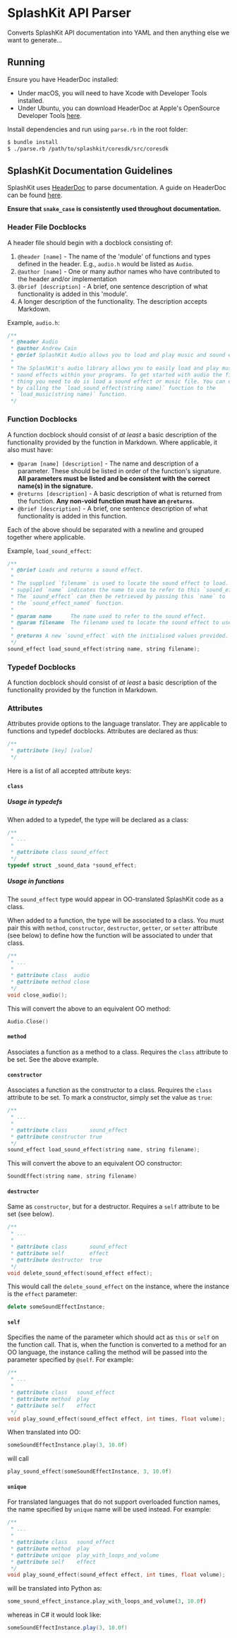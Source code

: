 # SplashKit API Parser

Converts SplashKit API documentation into YAML and then anything else we want to generate...

## Running

Ensure you have HeaderDoc installed:

- Under macOS, you will need to have Xcode with Developer Tools installed.
- Under Ubuntu, you can download HeaderDoc at Apple's OpenSource Developer Tools
  [here](http://opensource.apple.com/release/developer-tools-64/).

Install dependencies and run using `parse.rb` in the root folder:

```bash
$ bundle install
$ ./parse.rb /path/to/splashkit/coresdk/src/coresdk
```

## SplashKit Documentation Guidelines

SplashKit uses [HeaderDoc](https://en.wikipedia.org/wiki/HeaderDoc) to parse
documentation. A guide on HeaderDoc can be found [here](https://developer.apple.com/legacy/library/documentation/DeveloperTools/Conceptual/HeaderDoc/intro/intro.html#//apple_ref/doc/uid/TP40001215-CH345-SW1).

**Ensure that `snake_case` is consistently used throughout documentation.**

### Header File Docblocks

A header file should begin with a docblock consisting of:

1. `@header [name]` - The name of the 'module' of functions and types defined in
   the header. E.g., `audio.h` would be listed as `Audio`.
2. `@author [name]` - One or many author names who have contributed to the
   header and/or implementation
3. `@brief [description]` - A brief, one sentence description of what
   functionality is added in this 'module'.
4. A longer description of the functionality. The description accepts Markdown.

Example, `audio.h`:

```c
/**
 * @header Audio
 * @author Andrew Cain
 * @brief SplashKit Audio allows you to load and play music and sound effects.
 *
 * The SplashKit's audio library allows you to easily load and play music and
 * sound effects within your programs. To get started with audio the first
 * thing you need to do is load a sound effect or music file. You can do this
 * by calling the `load_sound_effect(string name)` function to the
 * `load_music(string name)` function.
 */
```

### Function Docblocks

A function docblock should consist of _at least_ a basic description of the
functionality provided by the function in Markdown. Where applicable, it also
must have:

* `@param [name] [description]` - The name and description of a parameter.
  These should be listed in order of the function's signature. **All parameters
  must be listed and be consistent with the correct name(s) in the signature.**
* `@returns [description]` - A basic description of what is returned from the
  function. **Any non-void function must have an `@returns`**.
* `@brief [description]` - A brief, one sentence description of what
  functionality is added in this function.

Each of the above should be separated with a newline and grouped together where
applicable.

Example, `load_sound_effect`:
```c
/**
 * @brief Loads and returns a sound effect.
 *
 * The supplied `filename` is used to locate the sound effect to load. The
 * supplied `name` indicates the name to use to refer to this `sound_effect`.
 * The `sound_effect` can then be retrieved by passing this `name` to
 * the `sound_effect_named` function.
 *
 * @param name      The name used to refer to the sound effect.
 * @param filename  The filename used to locate the sound effect to use.
 *
 * @returns A new `sound_effect` with the initialised values provided.
 */
sound_effect load_sound_effect(string name, string filename);
```

### Typedef Docblocks

A function docblock should consist of _at least_ a basic description of the
functionality provided by the function in Markdown.

### Attributes

Attributes provide options to the language translator. They are applicable to
functions and typedef docblocks. Attributes are declared as thus:

```c
/**
 * @attribute [key] [value]
 */
```

Here is a list of all accepted attribute keys:

#### `class`

##### Usage in typedefs

When added to a typedef, the type will be declared as a class:

```c
/**
 * ...
 *
 * @attribute class sound_effect
 */
typedef struct _sound_data *sound_effect;
```

##### Usage in functions

The `sound_effect` type would appear in OO-translated SplashKit code as a class.

When added to a function, the type will be associated to a class. You must
pair this with `method`, `constructor`, `destructor`, `getter`, or `setter`
attribute (see below) to define how the function will be associated to under
that class.

```c
/**
 * ...
 *
 * @attribute class  audio
 * @attribute method close
 */
void close_audio();
```

This will convert the above to an equivalent OO method:

```c
Audio.Close()
```

#### `method`

Associates a function as a method to a class. Requires the `class` attribute
to be set. See the above example.

#### `constructor`

Associates a function as the constructor to a class. Requires the `class`
attribute to be set. To mark a constructor, simply set the value as `true`:

```c
/**
 * ...
 *
 * @attribute class       sound_effect
 * @attribute constructor true
 */
sound_effect load_sound_effect(string name, string filename);
```

This will convert the above to an equivalent OO constructor:

```c
SoundEffect(string name, string filename)
```

#### `destructor`

Same as `constructor`, but for a destructor. Requires a `self` attribute to be
set (see below).

```c
/**
 * ...
 *
 * @attribute class       sound_effect
 * @attribute self        effect
 * @attribute destructor  true
 */
void delete_sound_effect(sound_effect effect);
```

This would call the `delete_sound_effect` on the instance, where the instance is
the `effect` parameter:

```cpp
delete someSoundEffectInstance;
```

#### `self`

Specifies the name of the parameter which should act as `this` or `self` on the
function call. That is, when the function is converted to a method for an OO
language, the instance calling the method will be passed into the parameter
specified by `@self`. For example:

```c
/**
 * ...
 *
 * @attribute class   sound_effect
 * @attribute method  play
 * @attribute self    effect
 */
void play_sound_effect(sound_effect effect, int times, float volume);
```

When translated into OO:

```cpp
someSoundEffectInstance.play(3, 10.0f)
```

will call

```c
play_sound_effect(someSoundEffectInstance, 3, 10.0f)
```

#### `unique`

For translated languages that do not support overloaded function names, the
name specified by `unique` name will be used instead. For example:

```c
/**
 * ...
 *
 * @attribute class   sound_effect
 * @attribute method  play
 * @attribute unique  play_with_loops_and_volume
 * @attribute self    effect
 */
void play_sound_effect(sound_effect effect, int times, float volume);
```

will be translated into Python as:

```python
some_sound_effect_instance.play_with_loops_and_volume(3, 10.0f)
```

whereas in C# it would look like:

```c#
someSoundEffectInstance.play(3, 10.0f)
```
